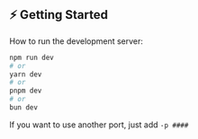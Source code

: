 ## ⚡ Getting Started 

How to run the development server:
```bash
npm run dev
# or
yarn dev
# or
pnpm dev
# or
bun dev
```

If you want to use another port, just add ```-p ####```